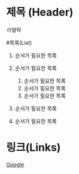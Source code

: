 # 제목 (Header)



_이텔릭_   


#목록(List)

1. 순서가 필요한 목록
1. 순서가 필요한 목록
    1. 순서가 필요한 목록
    1. 순서가 필요한 목록
    1. 순서가 필요한 목록

1. 순서가 필요한 목록
1. 순서가 필요한 목록

 # 링크(Links)

 [Google](https://google.co.kr)